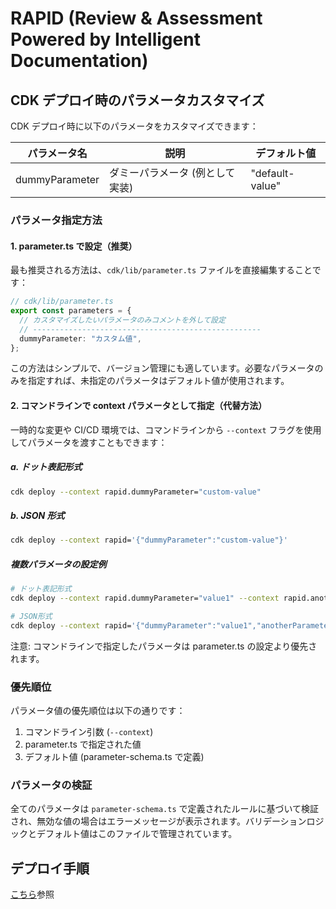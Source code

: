 # RAPID (Review & Assessment Powered by Intelligent Documentation)

## CDK デプロイ時のパラメータカスタマイズ

CDK デプロイ時に以下のパラメータをカスタマイズできます：

| パラメータ名   | 説明                            | デフォルト値    |
| -------------- | ------------------------------- | --------------- |
| dummyParameter | ダミーパラメータ (例として実装) | "default-value" |

### パラメータ指定方法

#### 1. parameter.ts で設定（推奨）

最も推奨される方法は、`cdk/lib/parameter.ts` ファイルを直接編集することです：

```typescript
// cdk/lib/parameter.ts
export const parameters = {
  // カスタマイズしたいパラメータのみコメントを外して設定
  // ---------------------------------------------------
  dummyParameter: "カスタム値",
};
```

この方法はシンプルで、バージョン管理にも適しています。必要なパラメータのみを指定すれば、未指定のパラメータはデフォルト値が使用されます。

#### 2. コマンドラインで context パラメータとして指定（代替方法）

一時的な変更や CI/CD 環境では、コマンドラインから `--context` フラグを使用してパラメータを渡すこともできます：

##### a. ドット表記形式

```bash
cdk deploy --context rapid.dummyParameter="custom-value"
```

##### b. JSON 形式

```bash
cdk deploy --context rapid='{"dummyParameter":"custom-value"}'
```

##### 複数パラメータの設定例

```bash
# ドット表記形式
cdk deploy --context rapid.dummyParameter="value1" --context rapid.anotherParameter="value2"

# JSON形式
cdk deploy --context rapid='{"dummyParameter":"value1","anotherParameter":"value2"}'
```

注意: コマンドラインで指定したパラメータは parameter.ts の設定より優先されます。

### 優先順位

パラメータ値の優先順位は以下の通りです：

1. コマンドライン引数 (`--context`)
2. parameter.ts で指定された値
3. デフォルト値 (parameter-schema.ts で定義)

### パラメータの検証

全てのパラメータは `parameter-schema.ts` で定義されたルールに基づいて検証され、無効な値の場合はエラーメッセージが表示されます。バリデーションロジックとデフォルト値はこのファイルで管理されています。

## デプロイ手順

[こちら](./docs/how_to_deploy.md)参照
